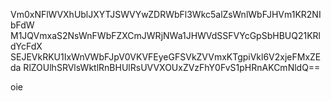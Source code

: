 Vm0xNFlWVXhUblJXYTJSWVYwZDRWbFl3Wkc5alZsWnlWbFJHVm1KR2NIbFdW
M1JQVmxaS2NsWnFWbFZXCmJWRjNWa1JHWVdSSFVYcGpSbHBUQ21KRldYcFdX
SEJEVkRKU1IxWnVWbFJpV0VKVFEyeGFSVkZVVmxKTgpiVkl6V2xjeFMxZEda
RlZOUlhSRVlsWktlRnBHUlRsUVVXOUxZVzFhY0FvS1pHRnAKCmNldQ==

oie